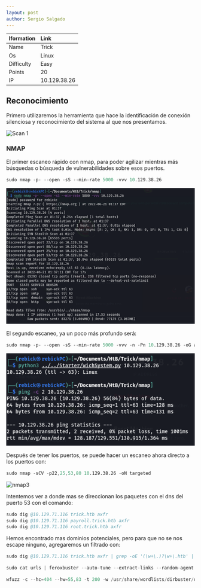 ```yaml
---
layout: post
author: Sergio Salgado
---
```


|     Iformation         |      Link          |
|:-----------------------|:-------------------|
| Name                   | Trick              |
| Os                     | Linux              |
| Difficulty             | Easy               |
| Points                 | 20                 |
| IP                     | 10.129.38.26       |

## [](#header-2)Reconocimiento

Primero utilizaremos la herramienta que hace la identificación de conexión silenciosa y reconocimiento del sistema al que nos presentamos.

![Scan 1](/assets/images/Trick/scan1.png)

### [](#header-3)NMAP   

El primer escaneo rápido con nmap, para poder agilizar mientras más búsquedas o búsqueda de vulnerabilidades sobre esos puertos.

```s
sudo nmap -p- --open -sS --min-rate 5000 -vvv 10.129.38.26
```

![nmap 1](/assets/images/Trick/nmap1.png)

El segundo escaneo, ya un poco más profundo será:

```s
sudo nmap -p- --open -sS --min-rate 5000 -vvv -n -Pn 10.129.38.26 -oG allPorts
```

![nmap2](/assets/images/Trick/nmap2.png)

Después de tener los puertos, se puede hacer un escaneo ahora directo a los puertos con:

```s
sudo nmap -sCV -p22,25,53,80 10.129.38.26 -oN targeted
```

![nmap3](/assets/images/Trick/nmap3.png)

Intentemos ver a donde mas se direccionan los paquetes con el dns del puerto 53 con el comando:

```s
sudo dig @10.129.71.116 trick.htb axfr
sudo dig @10.129.71.116 payroll.trick.htb axfr
sudo dig @10.129.71.116 root.trick.htb axfr
```

Hemos encontrado mas dominios potenciales, pero para que no se nos escape ninguno, agregaremos un filtrado con:

```s
sudo dig @10.129.71.116 trick.htb axfr | grep -oE '(\w+\.)?\w+\.htb' | sort -u | tr '\n' ' '
```

```s
sudo cat urls | feroxbuster --auto-tune --extract-links --random-agent --stdin --output trick.feroxbuster --threads 100 --wordlist /usr/share/seclists/Discovery/Web-Content/directory-list-2.3-medium.txt
```

```s
wfuzz -c --hc=404 --hw=55,83 -t 200 -w /usr/share/wordlists/dirbuster/directory-list-2.3-medium.txt -H "Host: FUZZ.trick.htb" http://10.129.71.116
```